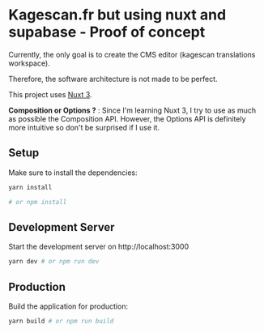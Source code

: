 # Kagescan.fr but using nuxt and supabase - Proof of concept

Currently, the only goal is to create the CMS editor (kagescan translations workspace).

Therefore, the software architecture is not made to be perfect.

This project uses [Nuxt 3](https://v3.nuxtjs.org).

**Composition or Options ?** : Since I'm learning Nuxt 3, I try to use as much as possible the Composition API. However, the Options API is definitely more intuitive so don't be surprised if I use it.

## Setup

Make sure to install the dependencies:

```bash
yarn install

# or npm install
```

## Development Server

Start the development server on http://localhost:3000

```bash
yarn dev # or npm run dev
```

## Production

Build the application for production:

```bash
yarn build # or npm run build
```
